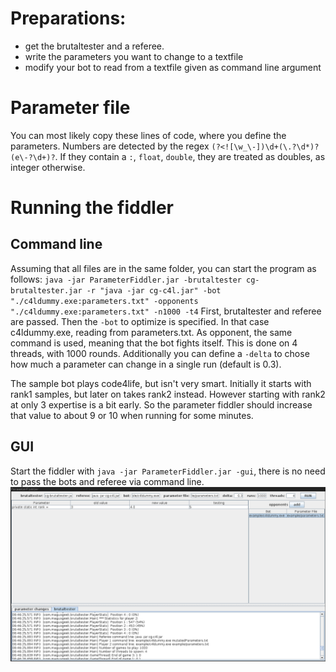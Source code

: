 # Preparations:
* get the brutaltester and a referee.
* write the parameters you want to change to a textfile
* modify your bot to read from a textfile given as command line argument

# Parameter file
You can most likely copy these lines of code, where you define the parameters.
Numbers are detected by the regex `(?<![\w_\-])\d+(\.?\d*)?(e\-?\d+)?`.
If they contain a `:`, `float`, `double`, they are treated as doubles, as integer otherwise.

# Running the fiddler

## Command line
Assuming that all files are in the same folder, you can start the program as follows:
`java -jar ParameterFiddler.jar -brutaltester cg-brutaltester.jar -r "java -jar cg-c4l.jar" -bot "./c4ldummy.exe:parameters.txt" -opponents "./c4ldummy.exe:parameters.txt" -n1000 -t4`
First, brutaltester and referee are passed.
Then the `-bot` to optimize is specified. In that case c4ldummy.exe, reading from parameters.txt.
As opponent, the same command is used, meaning that the bot fights itself.
This is done on 4 threads, with 1000 rounds.
Additionally you can define a `-delta` to chose how much a parameter can change in a single run (default is 0.3).

The sample bot plays code4life, but isn't very smart.
Initially it starts with rank1 samples, but later on takes rank2 instead.
However starting with rank2 at only 3 expertise is a bit early.
So the parameter fiddler should increase that value to about 9 or 10 when running for some minutes.

## GUI
Start the fiddler with `java -jar ParameterFiddler.jar -gui`, there is no need to pass the bots and referee via command line.
![Screenshot](gui.png)
